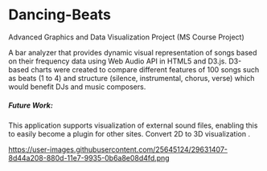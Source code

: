 # Dancing-Beats
Advanced Graphics and Data Visualization Project (MS Course Project)

A bar analyzer that provides dynamic visual representation of songs based on their frequency data using Web Audio API in HTML5 and D3.js.
D3-based charts were created to compare different features of 100 songs such as beats (1 to 4) and structure (silence, instrumental, chorus, verse) which would benefit DJs and music composers.

##### Future Work:
This application supports visualization of external sound files, enabling this to easily become a plugin for other sites.
Convert 2D to 3D visualization .

https://user-images.githubusercontent.com/25645124/29631407-8d44a208-880d-11e7-9935-0b6a8e08d4fd.png
